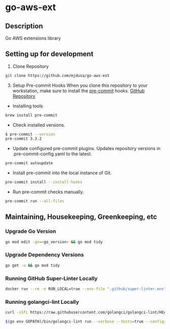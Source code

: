 # go-aws-ext

## Description

Go AWS extensions library

## Setting up for development

1. Clone Repository

```bash
git clone https://github.com/mjdusa/go-aws-ext
```

3. Setup Pre-commit Hooks
When you clone this repository to your workstation, make sure to install the [pre-commit](https://pre-commit.com/) hooks. [GitHub Repository](https://github.com/pre-commit/pre-commit)

- Installing tools

```bash
brew install pre-commit
```

- Check installed versions.

```bash
$ pre-commit --version
pre-commit 3.3.2
```

- Update configured pre-commit plugins.  Updates repository versions in .pre-commit-config.yaml to the latest.

```bash
pre-commit autoupdate
```

- Install pre-commit into the local instance of Git.

```bash
pre-commit install --install-hooks
```

- Run pre-commit checks manually.

```bash
pre-commit run --all-files
```

## Maintaining, Housekeeping, Greenkeeping, etc

### Upgrade Go Version

```bash
go mod edit -go=<go_version> && go mod tidy
```

### Upgrade Dependency Versions

```bash
go get -u && go mod tidy
```

### Running GitHub Super-Linter Locally

```bash
docker run --rm -e RUN_LOCAL=true --env-file ".github/super-linter.env" -v $PWD:/tmp/lint github/super-linter:latest
```

### Running golangci-lint Locally

```bash
curl -sSfL https://raw.githubusercontent.com/golangci/golangci-lint/HEAD/install.sh | sh -s -- -b $(go env GOPATH)/bin v2.0.2

$(go env GOPATH)/bin/golangci-lint run --verbose --tests=true --config=.github/linters/.golangci.yml --issues-exit-code=0 --out-format=checkstyle
```
